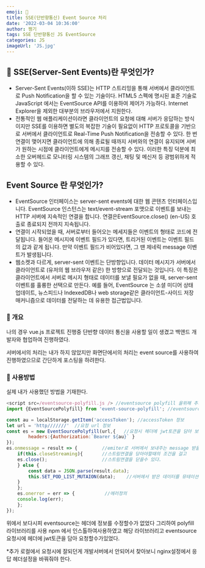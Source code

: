 ```yaml
---
emoji: 🎄
title: SSE(단반향통신) Event Source 처리
date: '2022-03-04 10:36:00'
author: 쩡기
tags: SSE 단반향통신 JS EventSource
categories: JS
imageUrl: 'JS.jpg'
---
```


## 🎋 SSE(Server-Sent Events)란 무엇인가?

- Server-Sent Events(이하 SSE)는 HTTP 스트리밍을 통해 서버에서 클라이언트로 Push Notification을 할 수 있는 기술이다. HTML5 스펙에 명시된 표준 기술로 JavaScript 에서는 EventSource API를 이용하여 제어가 가능하다. Internet Explorer을 제외한 대부분의 브라우저에서 지원한다.
- 전통적인 웹 애플리케이션이라면 클라이언트의 요청에 대해 서버가 응답하는 방식이지만 SSE를 이용하면 별도의 복잡한 기술이 필요없이 HTTP 프로토콜을 기반으로 서버에서 클라이언트로 Real-Time Push Notification을 전송할 수 있다. 한 번 연결이 맺어지면 클라이언트에 의해 종료될 때까지 서버와의 연결이 유지되며 서버가 원하는 시점에 클라이언트에게 메시지를 전송할 수 있다. 이러한 특징 덕분에 최소한 오버헤드로 모니터링 시스템의 그래프 갱신, 채팅 및 메신저 등 광범위하게 적용할 수 있다.

## Event Source 란 무엇인가?

- EventSource 인터페이스는 server-sent events에 대한 웹 콘텐츠 인터페이스입니다. EventSource 인스턴스는 text/event-stream 포맷으로 이벤트를 보내는 HTTP 서버에 지속적인 연결을 합니다. 연결은EventSource.close() (en-US) 호출로 종료되지 전까지 지속됩니다.
- 연결이 시작되었을 때, 서버로부터 들어오는 메세지들은 이벤트의 형태로 코드에 전달됩니다. 들어온 메시지에 이벤트 필드가 있다면, 트리거된 이벤트는 이벤트 필드의 값과 같게 됩니다. 만약 이벤트 필드가 비어있다면, 그 땐 제네릭 message 이벤트가 발생됩니다.
- 웹소켓과 다르게, server-sent 이벤트는 단방향입니다. 데이터 메시지가 서버에서 클라이언트로 (유저의 웹 브라우저 같은) 한 방향으로 전달되는 것입니다. 이 특징은 클라이언트에서 서버로 메시지 형태로 데이터를 보낼 필요가 없을 때, server-sent 이벤트를 훌륭한 선택으로 만든다. 예를 들어,  EventSource 는 소셜 미디어 상태 업데이트, 뉴스피드나 IndexedDB나 web storage같은 클라이언트-사이드 저장 매커니즘으로 데이터를 전달하는 데 유용한 접근법입니다.

### 📌 개요

나의 경우 vue.js 프로젝트 진행중 단반향 데이터 통신을 사용할 일이 생겼고 백앤드 개발자와 협업하여 진행하였다.

서버에서의 처리는 내가 하지 않았지만 화면단에서의 처리는 event source를 사용하여 진행하였으므로 간단하게 포스팅을 하려한다.

### 🎢 사용방법 
실제 내가 사용했던 방법을 기재한다.

```js
<script src=/eventsource-polyfill.js /> //eventsource polyfill 을위해 추가
import {EventSourcePolyfill} from 'event-source-polyfill'; //eventsource polyfill 을위해 추가

const au = localStorage.getItem('accessToken'); //accessToken 정보
let url = 'http///////'  //요청 url 정보
const es = new EventSourcePolyfill(url,{   //요청시 헤더에 jwt토큰을 담아 보내기위함
        headers:{Authorization:`Bearer ${au}` }
});
es.onmessage = result => {         //emiter로 서버에서 보내주는 message 받을수있다.
    if(this.closeStreaming){       //스트림연결을 당아야할때의 조건을 걸고
    es.close();                    //스트림연결을 닫을수 있다.
    } else {
        const data = JSON.parse(result.data); 
        this.SET_POD_LIST_MUTAION(data);    //서버에서 받은 데이터를 뮤테이션(데이터를 동적으로 변화하기위함)
    }
    };
    es.onerror = err => {           //에러정의
    console.log(err);
    };
});
```

위에서 보다시피 eventsource는 헤더에 정보를 수정할수가 없었다 그리하여 polyfill 라이브러리를 사용
npm 에서 인스톨하여사용하였고 해당 라이브러리고 eventsource요청시에 헤더에 jwt토큰을 담아 요청할수가있었다.

*추가 
로컬에서 요청시에 잘되던게 개발서버에서 안되어서 찾아보니 nginx설정에서 응답 헤더설정을 바꿔줘야 한다.

<br>
<br>


```toc

```
